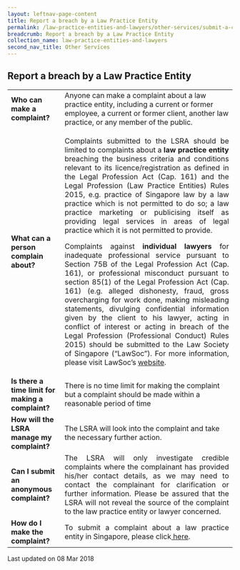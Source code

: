 ```yaml
---
layout: leftnav-page-content
title: Report a breach by a Law Practice Entity
permalink: /law-practice-entities-and-lawyers/other-services/submit-a-complaint-about-a-law-practice-entity/
breadcrumb: Report a breach by a Law Practice Entity
collection_name: law-practice-entities-and-lawyers
second_nav_title: Other Services
---
```


<style>
table tr td p {font-size: 1rem;}
</style>

Report a breach by a Law Practice Entity
---

<table>
  <tr>
    <td><b>Who can make a complaint?</b></td>
    <td>Anyone can make a complaint about a law practice entity, including a current or former employee, a current or former
      client, another law practice, or any member of the public.
    </td>
  </tr>
  <tr>
    <td><b>What can a person complain about?</b></td>
  <td>
      <p style="text-align: justify">Complaints submitted to the LSRA should be limited to complaints about a <b>law practice entity</b> breaching the business criteria and conditions relevant to its licence/registration as defined in the Legal Profession Act (Cap. 161) and the Legal Profession (Law Practice Entities) Rules 2015, e.g. practice of Singapore law by a law practice which is not permitted to do so; a law practice marketing or publicising itself as providing legal services in areas of legal practice which it is not permitted to provide.</p>
    
<p style="text-align: justify">Complaints against <b>individual lawyers</b> for inadequate professional service pursuant to Section 75B of the Legal Profession Act (Cap. 161), or professional misconduct pursuant to section 85(1) of the Legal Profession Act (Cap. 161) (e.g. alleged dishonesty, fraud, gross overcharging for work done, making misleading statements, divulging confidential information given by the client to his lawyer, acting in conflict of interest or acting in breach of the Legal Profession (Professional Conduct) Rules 2015) should be submitted to the Law Society of Singapore (“LawSoc”). For more information, please visit LawSoc’s <a href="https://www.lawsociety.org.sg/For-Public/YoutheLawyer/ComplaintsAgainstaLawyer" target="_blank">website</a>.</p>
    </td>
  </tr>
  <tr>
    <td><b>Is there a time limit for making a complaint?</b></td>
   <td>There is no time limit for making the complaint but a complaint should be made within a reasonable period of time
    </td>
  </tr>
  <tr>
    <td><b>How will the LSRA manage my complaint?</b></td>
  <td>The LSRA will look into the complaint and take the necessary further action. </td>
  </tr>
  <tr>
    <td><b>Can I submit an anonymous complaint?</b></td>
  <td style="text-align: justify">The LSRA will only investigate credible complaints where the complainant has provided his/her contact details, as we may need to contact the complainant for clarification or further information. Please be assured that the LSRA will not reveal the source of the complaint to the law practice entity or lawyer concerned.</td>
  </tr>
  <tr>
    <td><b>How do I make the complaint?</b></td>
  <td style="text-align: justify">To submit a complaint about a law practice entity in Singapore, please click<a href="https://www.mlaw.gov.sg/eservices/lsra/complaint-introduction/" target="_blank"> here</a>.
    </td>
  </tr>
</table>

<p class="right-side-updated">Last updated on 08 Mar 2018</p> 
